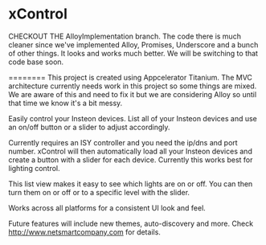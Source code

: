 xControl
========

CHECKOUT THE AlloyImplementation branch.  The code there is much cleaner since we've implemented Alloy, Promises, Underscore and a bunch of other things.  It looks and works much better.  We will be switching to that code base soon.

========
This project is created using Appcelerator Titanium.  The MVC architecture currently needs work in this project so some things are mixed.  We are aware of this and need to fix it but we are considering Alloy so until that time we know it's a bit messy.

Easily control your Insteon devices.  List all of your Insteon devices and use an on/off button or a slider to adjust accordingly.  

Currently requires an ISY controller and you need the ip/dns and port number.  xControl will then automatically load all your Insteon devices and create a button with a slider for each device.  Currently this works best for lighting control.

This list view makes it easy to see which lights are on or off.  You can then turn them on or off or to a specific level with the slider.

Works across all platforms for a consistent UI look and feel.  

Future features will include new themes, auto-discovery and more.  Check http://www.netsmartcompany.com for details.
